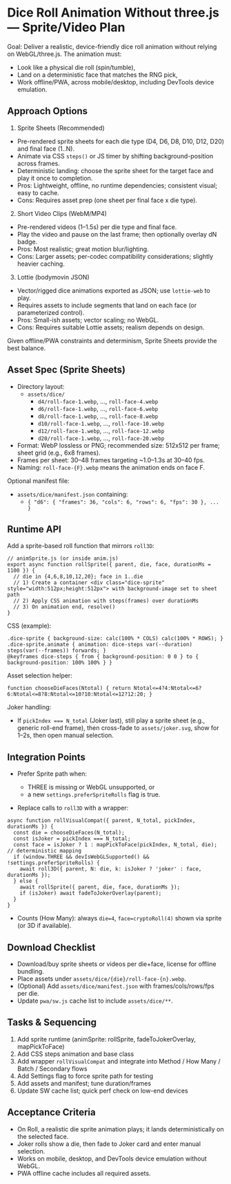 # Dice Roll Animation Without three.js — Sprite/Video Plan

Goal: Deliver a realistic, device-friendly dice roll animation without relying on WebGL/three.js. The animation must:
- Look like a physical die roll (spin/tumble),
- Land on a deterministic face that matches the RNG pick,
- Work offline/PWA, across mobile/desktop, including DevTools device emulation.

## Approach Options

1) Sprite Sheets (Recommended)
- Pre-rendered sprite sheets for each die type (D4, D6, D8, D10, D12, D20) and final face (1..N).
- Animate via CSS `steps()` or JS timer by shifting background-position across frames.
- Deterministic landing: choose the sprite sheet for the target face and play it once to completion.
- Pros: Lightweight, offline, no runtime dependencies; consistent visual; easy to cache.
- Cons: Requires asset prep (one sheet per final face x die type).

2) Short Video Clips (WebM/MP4)
- Pre-rendered videos (1–1.5s) per die type and final face.
- Play the video and pause on the last frame; then optionally overlay dN badge.
- Pros: Most realistic; great motion blur/lighting.
- Cons: Larger assets; per-codec compatibility considerations; slightly heavier caching.

3) Lottie (bodymovin JSON)
- Vector/rigged dice animations exported as JSON; use `lottie-web` to play.
- Requires assets to include segments that land on each face (or parameterized control).
- Pros: Small-ish assets; vector scaling; no WebGL.
- Cons: Requires suitable Lottie assets; realism depends on design.

Given offline/PWA constraints and determinism, Sprite Sheets provide the best balance.

## Asset Spec (Sprite Sheets)

- Directory layout:
  - `assets/dice/`
    - `d4/roll-face-1.webp`, ..., `roll-face-4.webp`
    - `d6/roll-face-1.webp`, ..., `roll-face-6.webp`
    - `d8/roll-face-1.webp`, ..., `roll-face-8.webp`
    - `d10/roll-face-1.webp`, ..., `roll-face-10.webp`
    - `d12/roll-face-1.webp`, ..., `roll-face-12.webp`
    - `d20/roll-face-1.webp`, ..., `roll-face-20.webp`
- Format: WebP lossless or PNG; recommended size: 512x512 per frame; sheet grid (e.g., 6x8 frames).
- Frames per sheet: 30–48 frames targeting ~1.0–1.3s at 30–40 fps.
- Naming: `roll-face-{F}.webp` means the animation ends on face F.

Optional manifest file:
- `assets/dice/manifest.json` containing:
  - `{ "d6": { "frames": 36, "cols": 6, "rows": 6, "fps": 30 }, ... }`

## Runtime API

Add a sprite-based roll function that mirrors `roll3D`:

```
// animSprite.js (or inside anim.js)
export async function rollSprite({ parent, die, face, durationMs = 1100 }) {
  // die in {4,6,8,10,12,20}; face in 1..die
  // 1) Create a container <div class="dice-sprite" style="width:512px;height:512px"> with background-image set to sheet path
  // 2) Apply CSS animation with steps(frames) over durationMs
  // 3) On animation end, resolve()
}
```

CSS (example):
```
.dice-sprite { background-size: calc(100% * COLS) calc(100% * ROWS); }
.dice-sprite.animate { animation: dice-steps var(--duration) steps(var(--frames)) forwards; }
@keyframes dice-steps { from { background-position: 0 0 } to { background-position: 100% 100% } }
```

Asset selection helper:
```
function chooseDieFaces(Ntotal) { return Ntotal<=4?4:Ntotal<=6?6:Ntotal<=8?8:Ntotal<=10?10:Ntotal<=12?12:20; }
```

Joker handling:
- If `pickIndex === N_total` (Joker last), still play a sprite sheet (e.g., generic roll-end frame), then cross-fade to `assets/joker.svg`, show for 1–2s, then open manual selection.

## Integration Points

- Prefer Sprite path when:
  - THREE is missing or WebGL unsupported, or
  - a new `settings.preferSpriteRolls` flag is true.

- Replace calls to `roll3D` with a wrapper:
```
async function rollVisualCompat({ parent, N_total, pickIndex, durationMs }) {
  const die = chooseDieFaces(N_total);
  const isJoker = pickIndex === N_total;
  const face = isJoker ? 1 : mapPickToFace(pickIndex, N_total, die); // deterministic mapping
  if (window.THREE && devIsWebGLSupported() && !settings.preferSpriteRolls) {
    await roll3D({ parent, N: die, k: isJoker ? 'joker' : face, durationMs });
  } else {
    await rollSprite({ parent, die, face, durationMs });
    if (isJoker) await fadeToJokerOverlay(parent);
  }
}
```

- Counts (How Many): always `die=4`, `face=cryptoRoll(4)` shown via sprite (or 3D if available).

## Download Checklist

- Download/buy sprite sheets or videos per die+face, license for offline bundling.
- Place assets under `assets/dice/{die}/roll-face-{n}.webp`.
- (Optional) Add `assets/dice/manifest.json` with frames/cols/rows/fps per die.
- Update `pwa/sw.js` cache list to include `assets/dice/**`.

## Tasks & Sequencing

1. Add sprite runtime (animSprite: rollSprite, fadeToJokerOverlay, mapPickToFace)
2. Add CSS steps animation and base class
3. Add wrapper `rollVisualCompat` and integrate into Method / How Many / Batch / Secondary flows
4. Add Settings flag to force sprite path for testing
5. Add assets and manifest; tune duration/frames
6. Update SW cache list; quick perf check on low-end devices

## Acceptance Criteria

- On Roll, a realistic die sprite animation plays; it lands deterministically on the selected face.
- Joker rolls show a die, then fade to Joker card and enter manual selection.
- Works on mobile, desktop, and DevTools device emulation without WebGL.
- PWA offline cache includes all required assets.

